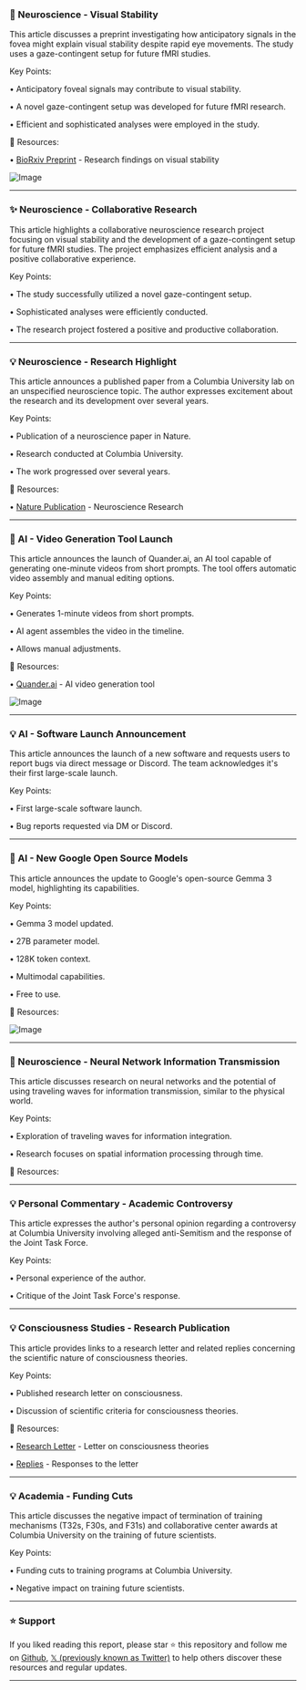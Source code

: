 ### 🤖 Neuroscience - Visual Stability

This article discusses a preprint investigating how anticipatory signals in the fovea might explain visual stability despite rapid eye movements.  The study uses a gaze-contingent setup for future fMRI studies.

Key Points:

• Anticipatory foveal signals may contribute to visual stability.


• A novel gaze-contingent setup was developed for future fMRI research.


• Efficient and sophisticated analyses were employed in the study.


🔗 Resources:

• [BioRxiv Preprint](https://biorxiv.org/content/10.1101/2025.02.20.639262v1.abstract) - Research findings on visual stability

![Image](https://pbs.twimg.com/tweet_video_thumb/Gl34npuXgAAb56L.jpg)


---

### ✨ Neuroscience - Collaborative Research

This article highlights a collaborative neuroscience research project focusing on visual stability and the development of a gaze-contingent setup for future fMRI studies. The project emphasizes efficient analysis and a positive collaborative experience.

Key Points:

•  The study successfully utilized a novel gaze-contingent setup.


• Sophisticated analyses were efficiently conducted.


• The research project fostered a positive and productive collaboration.



---

### 💡 Neuroscience - Research Highlight

This article announces a published paper from a Columbia University lab on an unspecified neuroscience topic.  The author expresses excitement about the research and its development over several years.

Key Points:

• Publication of a neuroscience paper in Nature.


• Research conducted at Columbia University.


• The work progressed over several years.


🔗 Resources:

• [Nature Publication](https://www.nature.com) - Neuroscience Research


---

### 🚀 AI - Video Generation Tool Launch

This article announces the launch of Quander.ai, an AI tool capable of generating one-minute videos from short prompts. The tool offers automatic video assembly and manual editing options.

Key Points:

•  Generates 1-minute videos from short prompts.


• AI agent assembles the video in the timeline.


• Allows manual adjustments.


🔗 Resources:

• [Quander.ai](http://Quander.ai) - AI video generation tool

![Image](https://pbs.twimg.com/ext_tw_video_thumb/1899603560675020800/pu/img/c0Z5SxeA80efa7Z0.jpg)


---

### 💡 AI - Software Launch Announcement

This article announces the launch of a new software and requests users to report bugs via direct message or Discord. The team acknowledges it's their first large-scale launch.

Key Points:

• First large-scale software launch.


• Bug reports requested via DM or Discord.



---

### 🤖 AI - New Google Open Source Models

This article announces the update to Google's open-source Gemma 3 model, highlighting its capabilities.

Key Points:

•  Gemma 3 model updated.


•  27B parameter model.


• 128K token context.


• Multimodal capabilities.


• Free to use.


🔗 Resources:

![Image](https://pbs.twimg.com/media/Gl2zaMKWAAA_Ap0?format=png&name=small)


---

### 🤖 Neuroscience - Neural Network Information Transmission

This article discusses research on neural networks and the potential of using traveling waves for information transmission, similar to the physical world.

Key Points:

•  Exploration of traveling waves for information integration.


• Research focuses on spatial information processing through time.


🔗 Resources:


---

### 💡 Personal Commentary - Academic Controversy

This article expresses the author's personal opinion regarding a controversy at Columbia University involving alleged anti-Semitism and the response of the Joint Task Force.

Key Points:

• Personal experience of the author.


• Critique of the Joint Task Force's response.


---

### 💡 Consciousness Studies - Research Publication

This article provides links to a research letter and related replies concerning the scientific nature of consciousness theories.

Key Points:

•  Published research letter on consciousness.


•  Discussion of scientific criteria for consciousness theories.


🔗 Resources:

• [Research Letter](https://rdcu.be/ec7QV) - Letter on consciousness theories

• [Replies](https://rdcu.be/ecZIL) - Responses to the letter


---

### 💡 Academia - Funding Cuts

This article discusses the negative impact of termination of training mechanisms (T32s, F30s, and F31s) and collaborative center awards at Columbia University on the training of future scientists.

Key Points:

• Funding cuts to training programs at Columbia University.


• Negative impact on training future scientists.


---

### ⭐️ Support

If you liked reading this report, please star ⭐️ this repository and follow me on [Github](https://github.com/Drix10), [𝕏 (previously known as Twitter)](https://x.com/DRIX_10_) to help others discover these resources and regular updates.

---